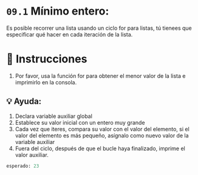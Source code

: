 # `09.1` Mínimo entero:

Es posible recorrer una lista usando un ciclo for para listas,
tú tienees que especificar qué hacer en cada iteración de la lista.


# 📝 Instrucciones
1. Por favor, usa la función for para obtener el menor valor
de la lista e imprimirlo en la consola.

## 💡 Ayuda:
1. Declara variable auxiliar global
2. Establece su valor inicial con un entero muy grande
3. Cada vez que iteres, compara su valor con el valor del elemento, 
	si el valor del elemento es más pequeño, asígnalo como nuevo valor de la variable auxiliar
4. Fuera del ciclo, después de que el bucle haya finalizado, imprime el valor auxiliar.

```py
esperado: 23
```